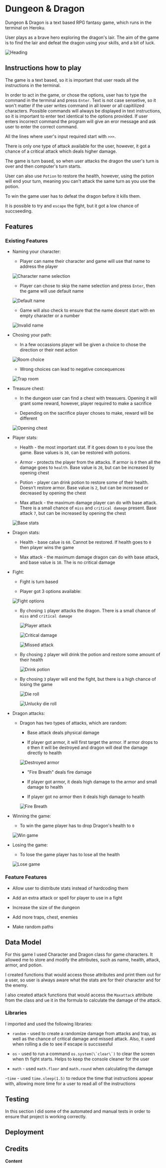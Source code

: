 # Dungeon & Dragon

Dungeon & Dragon is a text based RPG fantasy game, which runs in the terminal on Heroku.

User plays as a brave hero exploring the dragon's lair. The aim of the game is to find the lair and defeat the dragon using your skills, and a bit of luck.

![Heading](assets/images/heading.JPG)

## Instructions how to play

The game is a text based, so it is important that user reads all the instructions in the terminal.

In order to act in the game, or chose the options, user has to type the command in the terminal and press `Enter`. Text is not case sensetive, so it won't matter if the user writes command in all lower or all capitilized characters. Possible commands will always be displayed in text instructions, so it is important to enter text identical to the options provided. If user enters incorrect command the program will give an eror message and ask user to enter the correct command.

All the lines where user's input required start with `>>>`.

There is only one type of attack available for the user, however, it got a chance of a critical attack which deals higher damage.

The game is turn based, so when user attacks the dragon the user's turn is over and then computer's turn starts.

User can also use `Potion` to restore the health, however, using the potion will end your turn, meaning you can't attack the same turn as you use the potion.

To win the game user has to defeat the dragon before it kills them. 

It is possible to try and `escape` the fight, but it got a low chance of succseeding.

## Features

### Existing Features

* Naming your character:

    - Player can name their character and game will use that name to address the player

    ![Character name selection](assets/images/name_selection.JPG)

    - Player can chose to skip the name selection and press `Enter`, then the game will use default name

    ![Default name](assets/images/default_name.JPG)

    - Game will also check to ensure that the name doesnt start with en empty character or a number

    ![Invalid name](assets/images/invalid_name.JPG)

* Chosing your path:

    - In a few occassions player will be given a choice to chose the direction or their next action

    ![Room choice](assets/images/room_choice.JPG)

    - Wrong choices can lead to negative concequences 

    ![Trap room](assets/images/trap_room.JPG)

* Treasure chest:

    - In the dungeon user can find a chest with treasuers. Opening it will grant some reward, however, player required to make a sacrifice

    - Depending on the sacrifice player choses to make, reward will be different

    ![Opening chest](assets/images/opening_chest.JPG)

* Player stats:

    - Health - the most important stat. If it goes down to `0` you lose the game. Base values is `30`, can be restored with potions.

    - Armor - protects the player from the attacks. If armor is `0` then all the damage goes to `health`. Base value is `20`, but can be increased by opening chest

    - Potion - player can drink potion to restore some of their health. Doesn't restore armor. Base value is `2`, but can be increased or decreased by opening the chest

    - Max attack - the maximum damage player can do with base attack. There is a small chance of `miss` and `critical damage` present. Base attack `7`, but can be increased by opening the chest

    ![Base stats](assets/images/base_stats.JPG)

* Dragon stats:

    - Health - base calue is `60`. Cannot be restored. If health goes to `0` then player wins the game

    - Max attack - the maximum damage dragon can do with base attack, and base value is `10`. The is no critical damage

* Fight:

    - Fight is turn based

    - Player got 3 options available:

    ![Fight options](assets/images/fight_options.JPG)

    - By chosing `1` player attacks the dragon. There is a small chance of `miss` and `critical damage`

        ![Player attack](assets/images/player_attack.JPG)


        ![Critical damage](assets/images/critical_attack.JPG)


        ![Missed attack](assets/images/missed_attack.JPG)

    - By chosing `2` player will drink the potion and restore some amount of their health

        ![Drink potion](assets/images/use_potion.JPG)

    - By chosing `3` player will end the fight, but there is a high chance of losing the game

        ![Die roll](assets/images/die_roll.JPG) 

        ![Unlucky die roll](assets/images/unlucky_die_roll.JPG)


* Dragon attacks:

    - Dragon has two types of attacks, which are random:

        - Base attack deals physical damage

        - If player got armor, it will first target the armor. If armor drops to `0` then it will be destroyed and dragon will deal the damage directly to health

        ![Destroyed armor](assets/images/destroy_armor.JPG)

        - "Fire Breath" deals fire damage

        - If player got armor, it deals high damage to the armor and small damage to health

        - If player got no armor then it deals high damage to health

        ![Fire Breath](assets/images/fire_breath_attack.JPG)

* Winning the game:

    - To win the game player has to drop Dragon's health to `0`

    ![Win game](assets/images/wint_the_game.JPG)

* Losing the game:

    - To lose the game player has to lose all the health

    ![Lose game](assets/images/game_over.JPG)


### Feature Features

* Allow user to distribute stats instead of hardcoding them

* Add an extra attack or spell for player to use in a fight

* Increase the size of the dungeon

* Add more traps, chest, enemies

* Make random paths


## Data Model

For this game I used Character and Dragon class for game characters. It allowed me to store and modify the attributes, such as name, health, attack, armor, and potion.

I created functions that would access those attributes and print them out for a user, so user is always aware what the stats are for their character and for the enemy. 

I also created attack functions that would access the `Maxattack` attribute from the class and ue it in the formula to calculate the damage of the attack.

### Libraries

I imported and used the following libraries:

- `random` - used to create a randomize damage from attacks and trap, as well as the chance of critical damage and missed attack. Also, it used when rolling a die to see if escape is succssesful

- `os` - used to run a command ```os.system(\`clear\`)``` to clear the screen when th fight starts. Helps to keep the console cleaner for the user

- `math` - used `math.floor` and `math.round` when calculating the damage

-`time` - used `time.sleep(1.5)` to reduce the time that instructions appear with, allowing more time for a user to read all of the instructions







    





## Testing

In this section I did some of the automated and manual tests in order to ensure that project is working correctly.










## Deployment




## Credits

**Content**






